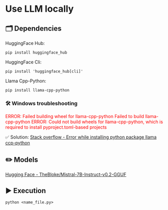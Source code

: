# Use LLM locally

## 🗂️ Dependencies

HuggingFace Hub:
```
pip install huggingface_hub
```

HuggingFace Cli:
```
pip install 'huggingface_hub[cli]'
```

Llama Cpp-Python:
```
pip install llama-cpp-python
```

### 🛠️ Windows troubleshooting

<span style="color:red">ERROR: Failed building wheel for llama-cpp-python
Failed to build llama-cpp-python
ERROR: Could not build wheels for llama-cpp-python, which is required to install pyproject.toml-based projects
</span>

✅ Solution:
[Stack overflow - Error while installing python package llama ccp-python](https://stackoverflow.com/questions/77267346/error-while-installing-python-package-llama-cpp-python)

## ✏️ Models
[Hugging Face - TheBloke/Mistral-7B-Instruct-v0.2-GGUF](https://huggingface.co/TheBloke/Mistral-7B-Instruct-v0.2-GGUF)

## ▶️ Execution
```
python <name_file.py>
```
